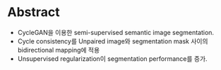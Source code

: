 # Abstract

- CycleGAN을 이용한 semi-supervised semantic image segmentation.
- Cycle consistency를 Unpaired image와 segmentation mask 사이의 bidirectional mapping에 적용
- Unsupervised regularization이 segmentation performance를 증가.
